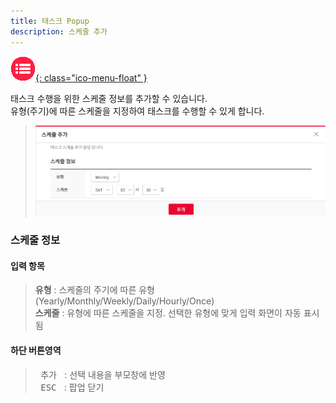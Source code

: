 ```yaml
---
title: 태스크 Popup
description: 스케줄 추가
---
```


<link rel="stylesheet" type="text/css" href="css/opme.css">

<!-- Defined -->
[popup-schedule]: img/popup-schedule.png

<!-- Floating Menu -->
[menu]: index.html "목차"
[ico-menu]: img/icon/ico-menu.png
[![목차][ico-menu]{: class="ico-menu-float" }][menu]


태스크 수행을 위한 스케줄 정보를 추가할 수 있습니다.  
유형(주기)에 따른 스케줄을 지정하여 태스크를 수행할 수 있게 합니다.

> ![스케줄추가][popup-schedule]

### 스케줄 정보

#### 입력 항목
> **유형** : 스케줄의 주기에 따른 유형(Yearly/Monthly/Weekly/Daily/Hourly/Once)  
> **스케줄** : 유형에 따른 스케줄을 지정. 선택한 유형에 맞게 입력 화면이 자동 표시됨
 
#### 하단 버튼영역
> <kbd class="btn-red">&nbsp;추가&nbsp;</kbd> : 선택 내용을 부모창에 반영  
> <kbd class="btn-gray">&nbsp;ESC&nbsp;</kbd> : 팝업 닫기  
